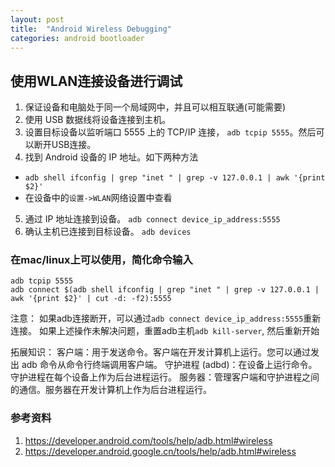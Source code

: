 ```yaml
---
layout: post
title:  "Android Wireless Debugging"
categories: android bootloader
---
```


## 使用WLAN连接设备进行调试

1. 保证设备和电脑处于同一个局域网中，并且可以相互联通(可能需要)
2. 使用 USB 数据线将设备连接到主机。
3. 设置目标设备以监听端口 5555 上的 TCP/IP 连接， `adb tcpip 5555`。然后可以断开USB连接。
4. 找到 Android 设备的 IP 地址。如下两种方法
  - `adb shell ifconfig | grep "inet " | grep -v 127.0.0.1 | awk '{print $2}'`
  - 在设备中的`设置->WLAN`网络设置中查看
5. 通过 IP 地址连接到设备。
  `adb connect device_ip_address:5555`
6. 确认主机已连接到目标设备。
  `adb devices`


### 在mac/linux上可以使用，简化命令输入

```
adb tcpip 5555
adb connect $(adb shell ifconfig | grep "inet " | grep -v 127.0.0.1 | awk '{print $2}' | cut -d: -f2):5555
```

注意：
如果adb连接断开，可以通过`adb connect device_ip_address:5555`重新连接。
如果上述操作未解决问题，重置adb主机`adb kill-server`, 然后重新开始

拓展知识：
客户端：用于发送命令。客户端在开发计算机上运行。您可以通过发出 adb 命令从命令行终端调用客户端。
守护进程 (adbd)：在设备上运行命令。守护进程在每个设备上作为后台进程运行。
服务器：管理客户端和守护进程之间的通信。服务器在开发计算机上作为后台进程运行。


### 参考资料
1. https://developer.android.com/tools/help/adb.html#wireless
2. https://developer.android.google.cn/tools/help/adb.html#wireless
